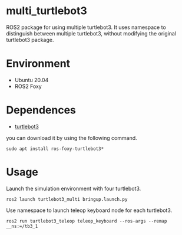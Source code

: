 # multi_turtlebot3

ROS2 package for using multiple turtlebot3. It uses namespace to distinguish between multiple turtlebot3, without modifying the original turtlebot3 package.

# Environment

* Ubuntu 20.04
* ROS2 Foxy

# Dependences

* [turtlebot3](https://github.com/ROBOTIS-GIT/turtlebot3)

you can download it by using the following command.

```
sudo apt install ros-foxy-turtlebot3*
```

# Usage 

Launch the simulation environment with four turtlebot3.

```shell
ros2 launch turtlebot3_multi bringup.launch.py
```

Use namespace to launch teleop keyboard node for each turtlebot3.

```shell
ros2 run turtlebot3_teleop teleop_keyboard --ros-args --remap __ns:=/tb3_1
```

